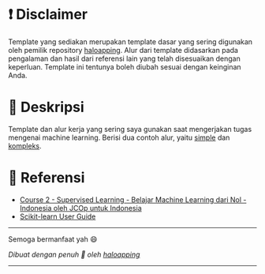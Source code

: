 # ❗ Disclaimer
Template yang sediakan merupakan template dasar yang sering digunakan oleh pemilik repository [haloapping](https://haloapping.github.io/). Alur dari template didasarkan pada pengalaman dan hasil dari referensi lain yang telah disesuaikan dengan keperluan. Template ini tentunya boleh diubah sesuai dengan keinginan Anda. 

# 📃 Deskripsi
Template dan alur kerja yang sering saya gunakan saat mengerjakan tugas mengenai machine learning. Berisi dua contoh alur, yaitu [simple](https://github.com/haloapping/ml-workflow/blob/main/notebooks/01_simple_workflow.ipynb) dan [kompleks](https://github.com/haloapping/ml-workflow/blob/main/notebooks/02_complex_worflow.ipynb).

# 📖 Referensi
- [Course 2 - Supervised Learning - Belajar Machine Learning dari Nol - Indonesia oleh JCOp untuk Indonesia](https://www.youtube.com/playlist?list=PLGn1wRmlR3MvipYvFEnnmaTwd59XjSyrG)
- [Scikit-learn User Guide](https://scikit-learn.org/stable/user_guide.html)

***
Semoga bermanfaat yah 😄

*Dibuat dengan penuh 💚 oleh [haloapping](haloapping.github.io/)*
***
